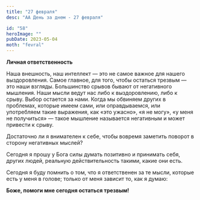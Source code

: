 ```yaml
---
title: "27 февраля"
desc: "АА День за днем - 27 февраля"

id: "58"
heroImage: ""
pubDate: 2023-05-04
moth: "fevral"
---
```


**Личная ответственность**

Наша внешность, наш интеллект — это не самое важное для нашего выздоровления.
Самое главное, для того, чтобы остаться трезвым — это наши взгляды.
Большинство срывов бывают от негативного мышления. Наши мысли ведут нас либо к
выздоровлению, либо к срыву. Выбор остается за нами. Когда мы обвиняем других
в проблемах, которые имеем сами, или оправдываемся, или употребляем такие
выражения, как «это ужасно», «я не могу», «у меня не получиться» — такое
мышление называется негативным и может привести к срыву.

Достаточно ли я внимателен к себе, чтобы вовремя заметить поворот в сторону
негативных мыслей?

Сегодня я прошу у Бога силы думать позитивно и принимать себя, других людей,
реальную действительность такими, какие они есть.

Сегодня я буду помнить о том, что я ответственен за те мысли, которые есть у
меня в голове; только от меня зависит то, как я думаю:

**Боже, помоги мне сегодня остаться трезвым!**
